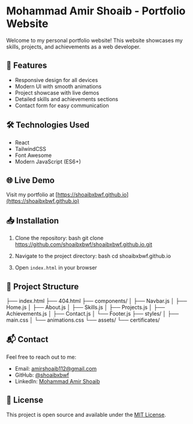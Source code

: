 # Mohammad Amir Shoaib - Portfolio Website

Welcome to my personal portfolio website! This website showcases my skills, projects, and achievements as a web developer.

## 🚀 Features

- Responsive design for all devices
- Modern UI with smooth animations
- Project showcase with live demos
- Detailed skills and achievements sections
- Contact form for easy communication

## 🛠️ Technologies Used

- React
- TailwindCSS
- Font Awesome
- Modern JavaScript (ES6+)

## 🌐 Live Demo

Visit my portfolio at [https://shoaibxbwf.github.io](https://shoaibxbwf.github.io)

## 📥 Installation

1. Clone the repository:
bash
git clone https://github.com/shoaibxbwf/shoaibxbwf.github.io.git


2. Navigate to the project directory:
bash
cd shoaibxbwf.github.io


3. Open `index.html` in your browser

## 📁 Project Structure


├── index.html
├── 404.html
├── components/
│   ├── Navbar.js
│   ├── Home.js
│   ├── About.js
│   ├── Skills.js
│   ├── Projects.js
│   ├── Achievements.js
│   ├── Contact.js
│   └── Footer.js
├── styles/
│   ├── main.css
│   └── animations.css
└── assets/
    └── certificates/


## 📬 Contact

Feel free to reach out to me:
- Email: amirshoaib112@gmail.com
- GitHub: [@shoaibxbwf](https://github.com/shoaibxbwf)
- LinkedIn: [Mohammad Amir Shoaib](https://www.linkedin.com/in/md-amir-shoaib-46a5a6305)

## 📄 License

This project is open source and available under the [MIT License](LICENSE).
